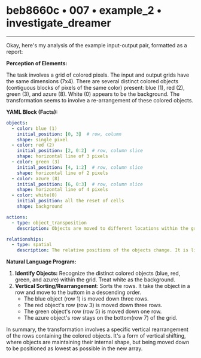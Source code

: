 # beb8660c • 007 • example_2 • investigate_dreamer

---
Okay, here's my analysis of the example input-output pair, formatted as a report:

**Perception of Elements:**

The task involves a grid of colored pixels. The input and output grids have the same dimensions (7x4). There are several distinct colored objects (contiguous blocks of pixels of the same color) present: blue (1), red (2), green (3), and azure (8). White (0) appears to be the background. The transformation seems to involve a re-arrangement of these colored objects.

**YAML Block (Facts):**



```yaml
objects:
  - color: blue (1)
    initial_position: [0, 3]  # row, column
    shape: single pixel
  - color: red (2)
    initial_position: [2, 0:2]  # row, column slice
    shape: horizontal line of 3 pixels
  - color: green (3)
    initial_position: [4, 1:2]  # row, column slice
    shape: horizontal line of 2 pixels
  - color: azure (8)
    initial_position: [6, 0:3]  # row, column slice
    shape: horizontal line of 4 pixels
  - color: white(0)
    initial_position: all the reset of cells
    shape: background

actions:
  - type: object_transposition
    description: Objects are moved to different locations within the grid.

relationships:
  - type: spatial
    description: The relative positions of the objects change. It is like a vertical shift and the rows are re-arranged.
```



**Natural Language Program:**

1.  **Identify Objects:** Recognize the distinct colored objects (blue, red, green, and azure) within the grid. Treat white as the background.
2.  **Vertical Sorting/Rearrangement**: Sorts the rows. It take the object in a row and move to the buttom in a descending order.
    *   The blue object (row 1) is moved down three rows.
    *   The red object's row (row 3) is moved down three rows.
    *   The green object's row (row 5) is moved down one row.
    *   The azure object's row stays on the bottom(row 7) of the grid.

In summary, the transformation involves a specific vertical rearrangement of the rows containing the colored objects. It's a form of vertical shifting, where objects are maintaining their internal shape, but being moved down to be positioned as lowest as possible in the new array.

